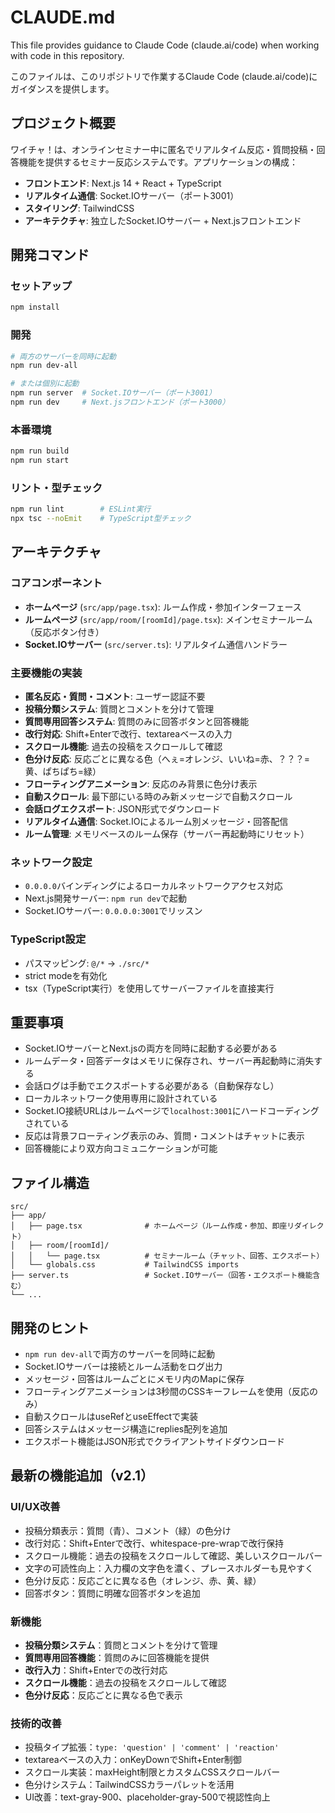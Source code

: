 # CLAUDE.md

This file provides guidance to Claude Code (claude.ai/code) when working with code in this repository.

このファイルは、このリポジトリで作業するClaude Code (claude.ai/code)にガイダンスを提供します。

## プロジェクト概要

ワイチャ！は、オンラインセミナー中に匿名でリアルタイム反応・質問投稿・回答機能を提供するセミナー反応システムです。アプリケーションの構成：

- **フロントエンド**: Next.js 14 + React + TypeScript
- **リアルタイム通信**: Socket.IOサーバー（ポート3001）
- **スタイリング**: TailwindCSS
- **アーキテクチャ**: 独立したSocket.IOサーバー + Next.jsフロントエンド

## 開発コマンド

### セットアップ
```bash
npm install
```

### 開発
```bash
# 両方のサーバーを同時に起動
npm run dev-all

# または個別に起動
npm run server  # Socket.IOサーバー（ポート3001）
npm run dev     # Next.jsフロントエンド（ポート3000）
```

### 本番環境
```bash
npm run build
npm run start
```

### リント・型チェック
```bash
npm run lint        # ESLint実行
npx tsc --noEmit    # TypeScript型チェック
```

## アーキテクチャ

### コアコンポーネント
- **ホームページ** (`src/app/page.tsx`): ルーム作成・参加インターフェース
- **ルームページ** (`src/app/room/[roomId]/page.tsx`): メインセミナールーム（反応ボタン付き）
- **Socket.IOサーバー** (`src/server.ts`): リアルタイム通信ハンドラー

### 主要機能の実装
- **匿名反応・質問・コメント**: ユーザー認証不要
- **投稿分類システム**: 質問とコメントを分けて管理
- **質問専用回答システム**: 質問のみに回答ボタンと回答機能
- **改行対応**: Shift+Enterで改行、textareaベースの入力
- **スクロール機能**: 過去の投稿をスクロールして確認
- **色分け反応**: 反応ごとに異なる色（へぇ=オレンジ、いいね=赤、？？？=黄、ぱちぱち=緑）
- **フローティングアニメーション**: 反応のみ背景に色分け表示
- **自動スクロール**: 最下部にいる時のみ新メッセージで自動スクロール
- **会話ログエクスポート**: JSON形式でダウンロード
- **リアルタイム通信**: Socket.IOによるルーム別メッセージ・回答配信
- **ルーム管理**: メモリベースのルーム保存（サーバー再起動時にリセット）

### ネットワーク設定
- `0.0.0.0`バインディングによるローカルネットワークアクセス対応
- Next.js開発サーバー: `npm run dev`で起動
- Socket.IOサーバー: `0.0.0.0:3001`でリッスン

### TypeScript設定
- パスマッピング: `@/*` -> `./src/*`
- strict modeを有効化
- tsx（TypeScript実行）を使用してサーバーファイルを直接実行

## 重要事項

- Socket.IOサーバーとNext.jsの両方を同時に起動する必要がある
- ルームデータ・回答データはメモリに保存され、サーバー再起動時に消失する
- 会話ログは手動でエクスポートする必要がある（自動保存なし）
- ローカルネットワーク使用専用に設計されている
- Socket.IO接続URLはルームページで`localhost:3001`にハードコーディングされている
- 反応は背景フローティング表示のみ、質問・コメントはチャットに表示
- 回答機能により双方向コミュニケーションが可能

## ファイル構造

```
src/
├── app/
│   ├── page.tsx              # ホームページ（ルーム作成・参加、即座リダイレクト）
│   ├── room/[roomId]/
│   │   └── page.tsx          # セミナールーム（チャット、回答、エクスポート）
│   └── globals.css           # TailwindCSS imports
├── server.ts                 # Socket.IOサーバー（回答・エクスポート機能含む）
└── ...
```

## 開発のヒント

- `npm run dev-all`で両方のサーバーを同時に起動
- Socket.IOサーバーは接続とルーム活動をログ出力
- メッセージ・回答はルームごとにメモリ内のMapに保存
- フローティングアニメーションは3秒間のCSSキーフレームを使用（反応のみ）
- 自動スクロールはuseRefとuseEffectで実装
- 回答システムはメッセージ構造にreplies配列を追加
- エクスポート機能はJSON形式でクライアントサイドダウンロード

## 最新の機能追加（v2.1）

### UI/UX改善
- 投稿分類表示：質問（青）、コメント（緑）の色分け
- 改行対応：Shift+Enterで改行、whitespace-pre-wrapで改行保持
- スクロール機能：過去の投稿をスクロールして確認、美しいスクロールバー
- 文字の可読性向上：入力欄の文字色を濃く、プレースホルダーも見やすく
- 色分け反応：反応ごとに異なる色（オレンジ、赤、黄、緑）
- 回答ボタン：質問に明確な回答ボタンを追加

### 新機能
- **投稿分類システム**：質問とコメントを分けて管理
- **質問専用回答機能**：質問のみに回答機能を提供
- **改行入力**：Shift+Enterでの改行対応
- **スクロール機能**：過去の投稿をスクロールして確認
- **色分け反応**：反応ごとに異なる色で表示

### 技術的改善
- 投稿タイプ拡張：`type: 'question' | 'comment' | 'reaction'`
- textareaベースの入力：onKeyDownでShift+Enter制御
- スクロール実装：maxHeight制限とカスタムCSSスクロールバー
- 色分けシステム：TailwindCSSカラーパレットを活用
- UI改善：text-gray-900、placeholder-gray-500で視認性向上
